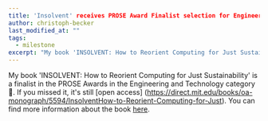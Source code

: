 ```yaml
---
title: 'Insolvent' receives PROSE Award Finalist selection for Engineering and Technology.
author: christoph-becker
last_modified_at: ""
tags: 
  - milestone
excerpt: "My book 'INSOLVENT: How to Reorient Computing for Just Sustainability' is a finalist in the PROSE Awards in the Engineering and Technology category 🙌" 
---
```


My book 'INSOLVENT: How to Reorient Computing for Just Sustainability' is a finalist in the PROSE Awards in the Engineering and Technology category 🙌. If you missed it, it's still [open access]
(https://direct.mit.edu/books/oa-monograph/5594/InsolventHow-to-Reorient-Computing-for-Just). You can find more information about the book [here](../insolvent). 